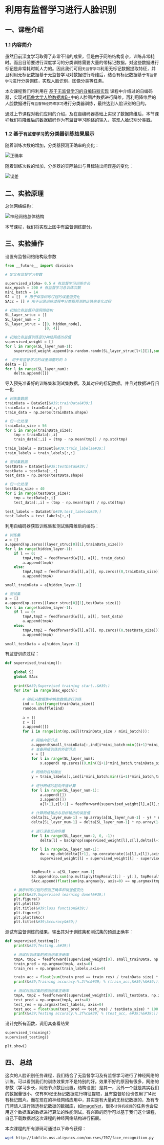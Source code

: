 # 利用有监督学习进行人脸识别

## 一、课程介绍

### 1.1 内容简介

虽然目前深度学习取得了非常不错的成果，但是由于网络结构复杂，训练非常耗时。而且目前要进行深度学习的分类训练需要大量的带标记数据，对这些数据进行标记是非常耗时耗人力的。因此我们可用`无监督学习`利用无标记数据提取特征，并且利用无标记数据基于无监督学习对数据进行降维后，结合有标记数据基于`有监督学习`进行分类训练，实现人脸识别，图像分类等任务。

本次课程我们将利用在 [基于无监督学习的自编码器实现](https://www.shiyanlou.com/courses/696) 课程中介绍过的自编码器，实现对[耶鲁大学人脸数据库B+](http://vision.ucsd.edu/content/extended-yale-face-database-b-b)中的人脸图片数据进行降维，再利用降维后的人脸数据进行`有监督神经网络学习`进行分类器训练，最终达到人脸识别的目的。

通过上节课程对我们应用的介绍，及在自编码器基础上实现了数据降维后，本节课程我们将降维后的数据编码作为有监督学习网络的输入，实现人脸识别分类器。

### 1.2 基于`有监督学习`的分类器训练结果展示

随着训练次数的增加，分类器预测正确率的变化：

![正确率](https://dn-anything-about-doc.qbox.me/document-uid291340labid2301timestamp1479459682174.png/wm)

随着训练次数的增加，分类器的实际输出与目标输出间误差的变化：

![误差](https://dn-anything-about-doc.qbox.me/document-uid291340labid2301timestamp1479459754649.png/wm)


## 二、实验原理

总体网络结构：

![神经网络总体结构](https://dn-anything-about-doc.qbox.me/document-uid291340labid2300timestamp1479458896226.png/wm)

本节课程，我们将实现上图中有监督训练部分。

## 三、实验操作

设置有监督网络结构及参数

```python 
from __future__ import division

# 定义有监督学习参数

supervised_alpha= 0.5 # 有监督学习训练步长
max_epoch = 200 # 有监督学习总训练次数
mini_batch = 14
SJ = []  # 用于保存训练过程的误差值变化
SAcc = [] # 用于记录训练过程中分类器预测的正确率变化过程

# 初始化有监督升级网络结构
SL_layer_srtuc = []
SL_layer_num = 2
SL_layer_struc = [[0, hidden_node],
                  [0, 4]]

# 初始化有监督训练部分神经网络的权值
supervised_weight = []
for l in range(SL_layer_num-1):
    supervised_weight.append(np.random.randn(SL_layer_struc[l+1][1],sum(SL_layer_struc[l])))

#  用于有监督学习的误差调整时的 δ   
delta = []
for l in range(SL_layer_num):
    delta.append([])    

```

导入预先准备好的训练集和测试集数据，及其对应的标记数据。并且对数据进行归一化

```python
# 训练集数据
trainData = DataSet[&#39;trainData&#39;] 
trainData = trainData[:,:]   
train_data = np.zeros(trainData.shape)

# 归一化处理
trainData_size = 56  
for i in range(trainData_size):
    tmp = trainData[:,i]
    train_data[:,i] = (tmp - np.mean(tmp)) / np.std(tmp) 
      
train_labels = DataSet[&#39;train_labels&#39;]
train_labels = train_labels[:,:]

# 测试集数据      
testData = DataSet[&#39;testData&#39;]
testData = testData[:,:]
test_data = np.zeros(testData.shape)

# 归一化处理
testData_size = 40  
for i in range(testData_size):
    tmp = testData[:,i]
    test_data[:,i] = (tmp - np.mean(tmp)) / np.std(tmp) 
    
test_labels = DataSet[&#39;test_labels&#39;]
test_labels = test_labels[:,:]
```

利用自编码器获取训练集和测试集降维后的编码：

```python
# 训练集
a = []
a.append(np.zeros((layer_struc[0][1],trainData_size)))
for l in range(hidden_layer-1):
    if l == 0:
        tmpA,tmpZ = feedforward(w[l], a[l], train_data)
        a.append(tmpA)
    else:
        tmpA,tmpZ = feedforward(w[l],a[l], np.zeros((0,trainData_size)))
        a.append(tmpA)

small_trainData = a[hidden_layer-1]

# 测试集
a = []
a.append(np.zeros((layer_struc[0][1],testData_size)))
for l in range(hidden_layer-1):
    if l == 0:
        tmpA,tmpZ = feedforward(w[l], a[l], test_data)
        a.append(tmpA)
    else:
        tmpA,tmpZ = feedforward(w[l],a[l], np.zeros((0,testData_size)))
        a.append(tmpA)
    
small_testData = a[hidden_layer-1]
```

有监督训练过程：

```python
def supervised_training():
    
    global SJ
    global SAcc
    
    print(&#39;Supervised training start..&#39;)
    for iter in range(max_epoch):
        
        # 随机从数据集中挑取数据进行训练
        ind = list(range(trainData_size))
        random.shuffle(ind)
        
        a = []
        z = []
        z.append([])
        for i in range(int(np.ceil(trainData_size / mini_batch))):
            
            # 网络内部节点
            a.append(small_trainData[:,ind[i*mini_batch:min((i+1)*mini_batch,trainData_size)]])
            # 准备网络训练的外部节点
            x = []
            for l in range(SL_layer_num):
                x.append( np.zeros((0,min((i+1)*mini_batch,trainData_size)-i*mini_batch)))
    
            # 网络的目标输出
            y = train_labels[:,ind[i*mini_batch:min((i+1)*mini_batch,trainData_size)]]
            
            # 进行网络的前向传播计算
            for l in range(SL_layer_num-1):
                a.append([])
                z.append([])
                a[l+1],z[l+1] = feedforward(supervised_weight[l],a[l],x[l])
            
            # 计算网络输出与目标输出的误差值
            delta[SL_layer_num-1] = np.array(a[SL_layer_num-1] - y) * np.array(a[SL_layer_num-1])
            delta[SL_layer_num-1] = delta[SL_layer_num-1] * np.array(1-a[SL_layer_num-1])
            
            # 进行误差反向传播
            for l in range(SL_layer_num-2, 0, -1):
                delta[l] = backprop(supervised_weight[l],z[l],delta[l+1])
    
            for l in range(SL_layer_num-1):
                dw = np.dot(delta[l+1], np.concatenate((a[l],x[l]),axis=0).T) / mini_batch
                supervised_weight[l] = supervised_weight[l] - supervised_alpha * dw
    

            tmpResult = a[SL_layer_num-1]
            SJ.append(np.sum(np.multiply(tmpResult[:] - y[:], tmpResult[:] - y[:]))/2/mini_batch)   
            SAcc.append(float(sum(np.argmax(y, axis=0) == np.argmax(tmpResult, axis=0))/mini_batch))
    
    # 展示训练过程的预测正确率和误差值变化
    print(&#39;Supervised learning done!&#39;)         
    plt.figure()
    plt.plot(SJ)
    plt.title(&#39;loss function&#39;)
    plt.figure()
    plt.plot(SAcc)
    plt.title(&#39;Accuracy&#39;)
```

测试有监督训练的结果，输出其对于训练集和测试集的预测正确率：

```python
def supervised_testing():
    print(&#39;Testing..&#39;)
    
    # 测试对训练集的预测结果正确率
    tmpA, tmpZ = feedforward(supervised_weight[0], small_trainData, np.zeros((0,trainData_size)))    
    train_pred = np.argmax(tmpA, axis=0)
    train_res = np.argmax(train_labels,axis=0)

    train_acc = float(sum(train_pred == train_res) / trainData_size) * 100
    print(&#39;Training accuracy:%.2f%c&#39; % (train_acc,&#39;%&#39;))
    
    # 测试对测试集的预测结果正确率
    tmpA, tmpZ = feedforward(supervised_weight[0], small_testData, np.zeros((0,testData_size)))    
    test_pred = np.argmax(tmpA, axis=0)
    test_res = np.argmax(test_labels, axis=0)
    test_acc = float(sum(test_pred == test_res) / testData_size) * 100
    print(&#39;Testing accuracy:%.2f%c&#39; % (test_acc, &#39;%&#39;))
```

设计完所有函数，调用其查看结果
```python
supervised_training()
supervised_testing()

plt.show()
```

## 四、 总结

这次的人脸识别任务课程，我们结合了无监督学习及有监督学习进行了神经网络的训练，可以看到我们的训练效果并不是特别的好。效果不好的原因有很多，网络的参数（学习步长，网络节点数目设置，结构设置）是其一，另外一个就是其实我们的数据量很小，仅有80张无标记数据进行特征提取，且有监督阶段也仅用了14张有标记图片。而在现在的神经网络应用中，其实是有大量的无标记数据的，及有专门聘请人进行筛选标记数据的数据库，如[imageNet](http://image-net.org/)，很多`计算机视觉`的任务也会应用这个数据库的数据进行算法的性能测试。有兴趣的同学可以基于我们这个课程，自己下载数据对这次课程的神经网络结构进行拓展。

本次课程的所有源码可通过以下命令获得：

```bash
wget http://labfile.oss.aliyuncs.com/courses/707/face_recognition.py
```